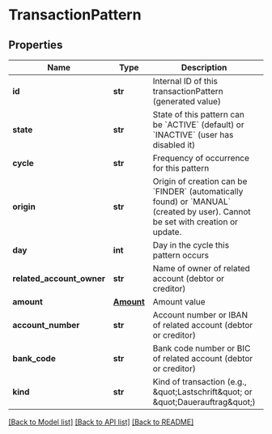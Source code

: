 # TransactionPattern

## Properties
Name | Type | Description | Notes
------------ | ------------- | ------------- | -------------
**id** | **str** | Internal ID of this transactionPattern (generated value) | [optional] 
**state** | **str** | State of this pattern  can be &#x60;ACTIVE&#x60; (default) or &#x60;INACTIVE&#x60; (user has disabled it) | 
**cycle** | **str** | Frequency of occurrence for this pattern | 
**origin** | **str** | Origin of creation can be &#x60;FINDER&#x60; (automatically found) or &#x60;MANUAL&#x60; (created by user). Cannot be set with creation or update. | [optional] 
**day** | **int** | Day in the cycle this pattern occurs | 
**related_account_owner** | **str** | Name of owner of related account (debtor or creditor) | 
**amount** | [**Amount**](Amount.md) | Amount value | 
**account_number** | **str** | Account number or IBAN of related account (debtor or creditor) | 
**bank_code** | **str** | Bank code number or BIC of related account (debtor or creditor) | 
**kind** | **str** | Kind of transaction (e.g., \&quot;Lastschrift\&quot; or \&quot;Dauerauftrag\&quot;) | [optional] 

[[Back to Model list]](../README.md#documentation-for-models) [[Back to API list]](../README.md#documentation-for-api-endpoints) [[Back to README]](../README.md)


